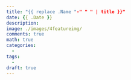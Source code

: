 ```yaml
---
title: "{{ replace .Name "-" " " | title }}"
date: {{ .Date }}
description: 
image: ./images/4featureimg/
comments: true
math: true
categories: 
  - 
tags:
  - 
draft: true
---
```


